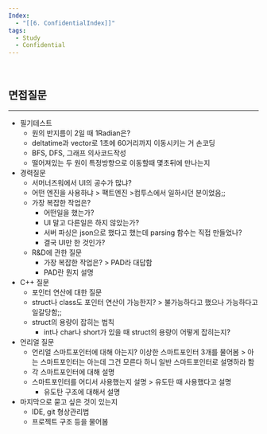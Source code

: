 ```yaml
---
Index:
  - "[[6. ConfidentialIndex]]"
tags:
  - Study
  - Confidential
---
```

   
## 면접질문
---
* 필기테스트
	* 원의 반지름이 2일 때 1Radian은?
	* deltatime과 vector로 1초에 60거리까지 이동시키는 거 손코딩
	* BFS, DFS, 그래프 의사코드작성
	* 떨어져있는 두 원이 특정방향으로 이동할때 몇초뒤에 만나는지
* 경력질문
	* 서머너즈워에서 UI의 공수가 많냐? 
	* 어떤 엔진을 사용하냐 > 팩트엔진 >컴투스에서 일하시던 분이었음;;
	* 가장 복잡한 작업은?
		* 어떤일을 했는가?
		* UI 말고 다른일은 하지 않았는가?
		* 서버 파싱은 json으로 했다고 했는데 parsing 함수는 직접 만들었나?
		* 결국 UI만 한 것인가?
	* R&D에 관한 질문
		* 가장 복잡한 작업은? > PAD라 대답함
		* PAD란 뭔지 설명
* C++ 질문
	* 포인터 연산에 대한 질문
	* struct나 class도 포인터 연산이 가능한지? > 불가능하다고 했으나 가능하다고 일갈당함;;
	* struct의 용량이 잡히는 법칙
		* int나 char나 short가 있을 때 struct의 용량이 어떻게 잡히는지?
* 언리얼 질문
	* 언리얼 스마트포인터에 대해 아는지?
		이상한 스마트포인터 3개를 물어봄 > 아는 스마트포인터는 아는데 그건 모른다 하니 일반 스마트포인터로 설명하라 함
	* 각 스마트포인터에 대해 설명
	* 스마트포인터를 어디서 사용했는지 설명 > 유도탄 때 사용했다고 설명
		* 유도탄 구조에 대해서 설명
* 마지막으로 묻고 싶은 것이 있는지
	* IDE, git 형상관리법
	* 프로젝트 구조 등을 물어봄
